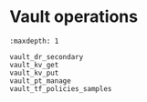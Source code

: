# Vault operations

```{toctree}
:maxdepth: 1

vault_dr_secondary
vault_kv_get
vault_kv_put
vault_pt_manage
vault_tf_policies_samples
```

